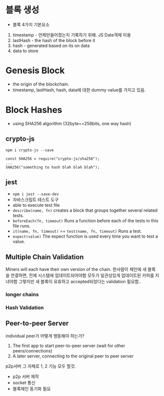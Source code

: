 # 블록 생성

- 블록
  4가지 기본요소

1. timestamp - 언제만들어졌는지 기록하기 위해. JS Date객체 이용
2. lastHash - the hash of the block before it
3. hash - generated based on its on data
4. data to store

# Genesis Block

- the origin of the blockchain.
- timestamp, lastHash, hash, data에 대한 dummy value를 가지고 있음.

# Block Hashes

- using SHA256 algorithm (32byte==256bits, one way hash)

## crypto-js

`npm i crypto-js --save`

```JS
const SHA256 = require("crypto-js/sha256");
...
SHA256("something to hash blah blah blah");
```

## jest

- `npm i jest --save-dev`
- 자바스크립트 테스트 도구
- able to execute test file
- `describe(name, fn)` creates a block that groups together several related tests.
- `beforeEach(fn, timeout)` Runs a function before each of the tests in this file runs.
- `it(name, fn, timeout)` == `test(name, fn, timeout)` Runs a test.
- `expect(value)` The expect function is used every time you want to test a value.

## Multiple Chain Validation

Miners will each have their own version of the chain.
한사람이 체인에 새 블록을 연결하면, 전체 시스템에 업데이트되어야함
모두가 일관성있게 업데이트된 카피를 지녀야함
그렇지만 새 블록이 유효하고 accepted되었다는 validation 필요함..

### longer chains

### Hash Validation

## Peer-to-peer Server

individual peer가 어떻게 행동해야 하는가?

1. The first app to start peer-to-peer server
   (wait for other peers/connections)
2. A later server, connecting to the original peer to peer server

p2p서버 그 자체로 1, 2 기능 모두 할것.

- p2p 서버 제작
- socket 통신
- 블록체인 동기화 필요
